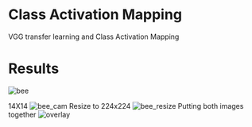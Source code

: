 # Class Activation Mapping
VGG transfer learning and Class Activation Mapping

# Results
![bee](https://github.com/tony-mtz/CAM/blob/master/images/bee.png)

14X14
![bee_cam](https://github.com/tony-mtz/CAM/blob/master/images/bee_cam.png)
Resize to 224x224
![bee_resize](https://github.com/tony-mtz/CAM/blob/master/images/bee_cam_resize.png)
Putting both images together
![overlay](https://github.com/tony-mtz/CAM/blob/master/images/overlay.png)
